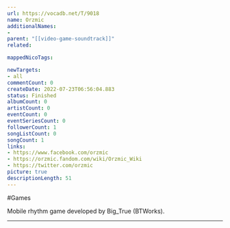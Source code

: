```yaml
---
url: https://vocadb.net/T/9018
name: Orzmic
additionalNames: 
- 
parent: "[[video-game-soundtrack]]"
related:

mappedNicoTags:

newTargets:
- all
commentCount: 0
createDate: 2022-07-23T06:56:04.883
status: Finished
albumCount: 0
artistCount: 0
eventCount: 0
eventSeriesCount: 0
followerCount: 1
songListCount: 0
songCount: 1
links: 
- https://www.facebook.com/orzmic
- https://orzmic.fandom.com/wiki/Orzmic_Wiki
- https://twitter.com/orzmic
picture: true
descriptionLength: 51
---
```


#Games

Mobile rhythm game developed by Big_True (BTWorks).

---

